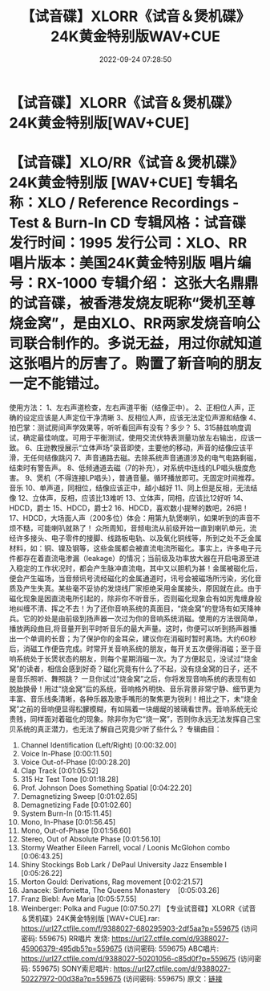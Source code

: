 ﻿---
title: 【试音碟】XLORR《试音＆煲机碟》24K黄金特别版WAV+CUE
date: 2022-09-24 07:28:50
categories: 试音碟、非卖品、发烧碟
tags: 纯音雅乐
---
# 【试音碟】XLORR《试音＆煲机碟》24K黄金特别版[WAV+CUE]

【试音碟】XLO/RR《试音＆煲机碟》24K黄金特别版 [WAV+CUE]
专辑名称：XLO / Reference Recordings - Test & Burn-In CD
专辑风格：试音碟
发行时间：1995
发行公司：XLO、RR
唱片版本：美国24K黄金特别版
唱片编号：RX-1000
专辑介绍：
这张大名鼎鼎的试音碟，被香港发烧友昵称“煲机至尊烧金窝”，是由XLO、RR两家发烧音响公司联合制作的。多说无益，用过你就知道这张唱片的厉害了。购置了新音响的朋友一定不能错过。
====================
使用方法：
1、左右声道检查，左右声道平衡（结像正中）。
2、正相位人声，正确的设定应该是人声定位干净清晰
3、反相位人声，应该无法定位声源和结像
4、拍巴掌：测试房间声学效果等，听听看回声有没有？多少？
5、315赫兹响度调试，确定最佳响度。可用于平衡测试，使用交流伏特表测量功放左右输出，应该一致。
6、庄逊教授展示“立体声场”录音即使，主要他的移动，声音的结像应该平滑，无任何结像跳闪
7、声音通路去磁。去除系统声音通道涉及的电气电路剩磁，结束时有警告声。
8、低频通道去磁（7的补充），对系统中连线的LP唱头极度危害。
9、煲机（不得连接LP唱头），普通音量。循环播放即可。无固定时间推荐。音乐
10、单声道，同相位，结像应该正中，越小越好
11、同上但是反相，无法结像
12、立体声，反相，应该比13难听
13、立体声，同相，应该比12好听
14、HDCD，爵士
15、HDCD，爵士2
16、HDCD，喜欢数小提琴的数吧，26把！
17、HDCD，大场面人声（200多位）体会：用第九轨煲喇叭，如果听到的声音不烦不糙，可能喇叭就熟了！
众所周知，音频电流从前级开始一直到喇叭单元，流经许多接头、电子零件的接脚、线路板电轨、以及氧化铜线等，所到之处不乏金属材料，如：铜、镍及钢等，这些金属都会被直流电流所磁化。事实上，许多电子元件都存在着直流电渗漏（leakage）的情况；当前级及功率放大器在开启电源至进入稳定的工作状况时，都会产生脉冲直流电，其中又以胆机为甚！金属被磁化后，便会产生磁场，当音频讯号流经磁化的金属通道时，讯号会被磁场所污染，劣化音质及产生失真。某些毫不妥协的发烧线厂家拒绝采用金属接头，原因就在此。由于磁化现象是因直流电所引起的，除非你不听音乐，否则磁化现象会有如厉鬼缠身般地纠缠不清、挥之不去！为了还你音响系统的真面目，“烧金窝”的登场有如天降神兵。它的妙处是由前级到扬声器一次过为你的音响系统消磁。使用的方法很简单，播放两段曲目,将音量开到平时听音乐的最大声量。这时，你便可以听到扬声器播出一个单调的长音；为了保护你的金耳朵，建议你在消磁时暂时离场。大约60秒后，消磁工作便告完成。时常开关音响系统的朋友，每开关五次便得消磁；至于音响系统处于长煲状态的朋友，则每个星期消磁一次。为了方便起见，没试过“烧金窝”的读者，相信会感到好奇？磁化究竟有什么了不起，没有烧金窝的日子，还不是音乐照听、舞照跳？
一旦你试过“烧金窝”之后，你将发现音响系统的表现有如脱胎换骨！用过“烧金窝”后的系统，音响格外明快、音乐背景非常宁静、细节更为丰富、音乐线条清晰，各种乐器及歌手嘴形的聚焦更为锐利！相比之下，未“烧金窝”之前的音响便显得松朦模糊，有如隔着一块龌龊的玻璃看世界。音响系统无论贵贱，同样面对着磁化的现象。除非你为它“烧一窝”，否则你永远无法发挥自己宝贝系统的真正潜力，也无法了解自己究竟少听了些什么？
专辑曲目：
01. Channel Identification (Left/Right)
[0:00:32.00]
02. Voice In-Phase
[0:00:11.50]
03. Voice Out-of-Phase
[0:00:28.20]
04. Clap Track
[0:01:05.52]
05. 315 Hz Test Tone
[0:01:18.28]
06. Prof. Johnson Does Something Spatial
[0:04:22.20]
07. Demagnetizing Sweep
[0:01:02.65]
08. Demagnetizing Fade
[0:01:02.60]
09. System Burn-In
[0:15:11.45]
10. Mono, In-Phase
[0:01:56.45]
11. Mono, Out-of-Phase
[0:01:56.60]
12. Stereo, Out of Absolute Phase
[0:01:56.10]
13. Stormy Weather Eileen Farrell, vocal / Loonis McGlohon
combo    [0:06:43.25]
14. Shiny Stockings Bob Lark / DePaul University Jazz Ensemble
I    [0:05:26.22]
15. Morton Gould: Derivations, Rag movement
[0:02:21.57]
16. Janacek: Sinfonietta, The Queens
Monastery    [0:05:03.26]
17. Franz Biebl: Ave Maria
[0:05:57.55]
18. Weinberger: Polka and Fugue
[0:07:50.27]
【专业试音碟】XLORR《试音＆煲机碟》24K黄金特别版
[WAV+CUE].rar: https://url27.ctfile.com/f/9388027-680295903-2df5aa?p=559675
(访问密码: 559675)
RR唱片 发烧: https://url27.ctfile.com/d/9388027-45906379-495db5?p=559675
(访问密码: 559675)
ABC唱片: https://url27.ctfile.com/d/9388027-50201056-c85d0f?p=559675
(访问密码: 559675)
SONY索尼唱片: https://url27.ctfile.com/d/9388027-50227972-00d38a?p=559675
(访问密码: 559675)
原文：[链接](https://blog.sina.com.cn/s/blog_1647c7e7601030zkk.html)